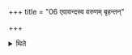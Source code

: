 +++
title = "06 एवावन्दस्व वरुणम् बृहन्तन्"

+++

<details><summary>थिते</summary>

एवावन्दस्व वरुणं बृहन्तं नमस्या धीरममृतस्य गोपाम् । स नः शर्म त्रिवरूथं वियंसत्पातं मा द्यावापृथिवी उपस्थ इत्येतया सर्वत्र राजानमासीदेत् ६
</details>
